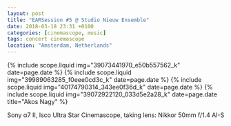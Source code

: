 ```yaml
---
layout: post
title: "EARSession #5 @ Studio Nieuw Ensemble"
date: 2018-03-18 23:31 +0100
categories: [cinemascope, music]
tags: concert cinemascope
location: "Amsterdam, Netherlands"
---
```


{% include scope.liquid img="39073441970_e50b557562_k" date=page.date %}
{% include scope.liquid img="39989063285_f0eee0cd3c_k" date=page.date %}
{% include scope.liquid img="40174790314_343ee0f36d_k" date=page.date %}
{% include scope.liquid img="39072922120_033d5e2a28_k" date=page.date title="Akos Nagy" %}

Sony α7 II, Isco Ultra Star Cinemascope, taking lens: Nikkor 50mm f/1.4 AI-S
